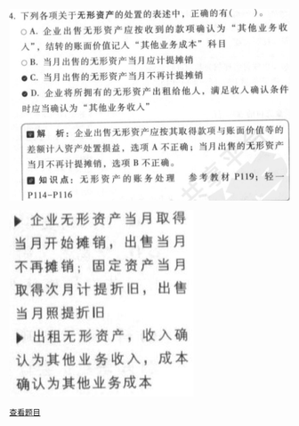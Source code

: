 ![](e18c6a4f0aa7b9b0bb40d086e9806684.png)

![](21cc144b0b7d6ecb3f0bebe9b4958e06.png)

[查看题目](../考前模拟测试题（1）.md#228-多选)

